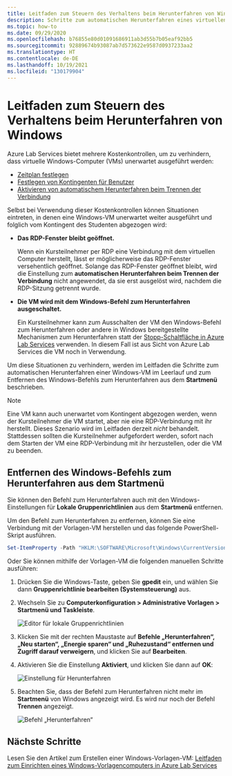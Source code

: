 ```yaml
---
title: Leitfaden zum Steuern des Verhaltens beim Herunterfahren von Windows in Azure Lab Services | Microsoft-Dokumentation
description: Schritte zum automatischen Herunterfahren eines virtuellen Windows-Computers, der sich im Leerlauf befindet, und zum Entfernen des Windows-Befehls zum Herunterfahren.
ms.topic: how-to
ms.date: 09/29/2020
ms.openlocfilehash: b76855e80d01091686911ab3d55b7b05eaf92bb5
ms.sourcegitcommit: 92889674b93087ab7d573622e9587d0937233aa2
ms.translationtype: HT
ms.contentlocale: de-DE
ms.lasthandoff: 10/19/2021
ms.locfileid: "130179904"
---
```

# <a name="guide-to-controlling-windows-shutdown-behavior"></a>Leitfaden zum Steuern des Verhaltens beim Herunterfahren von Windows

Azure Lab Services bietet mehrere Kostenkontrollen, um zu verhindern, dass virtuelle Windows-Computer (VMs) unerwartet ausgeführt werden:
 - [Zeitplan festlegen](./tutorial-setup-classroom-lab.md#set-a-schedule-for-the-lab)
 - [Festlegen von Kontingenten für Benutzer](./how-to-configure-student-usage.md#set-quotas-for-users)
 - [Aktivieren von automatischem Herunterfahren beim Trennen der Verbindung](./how-to-enable-shutdown-disconnect.md)

Selbst bei Verwendung dieser Kostenkontrollen können Situationen eintreten, in denen eine Windows-VM unerwartet weiter ausgeführt und folglich vom Kontingent des Studenten abgezogen wird:

- **Das RDP-Fenster bleibt geöffnet.**
  
    Wenn ein Kursteilnehmer per RDP eine Verbindung mit dem virtuellen Computer herstellt, lässt er möglicherweise das RDP-Fenster versehentlich geöffnet.  Solange das RDP-Fenster geöffnet bleibt, wird die Einstellung zum **automatischen Herunterfahren beim Trennen der Verbindung** nicht angewendet, da sie erst ausgelöst wird, nachdem die RDP-Sitzung getrennt wurde.

- **Die VM wird mit dem Windows-Befehl zum Herunterfahren ausgeschaltet.**
  
    Ein Kursteilnehmer kann zum Ausschalten der VM den Windows-Befehl zum Herunterfahren oder andere in Windows bereitgestellte Mechanismen zum Herunterfahren statt der [Stopp-Schaltfläche in Azure Lab Services](./how-to-use-classroom-lab.md#start-or-stop-the-vm) verwenden.  In diesem Fall ist aus Sicht von Azure Lab Services die VM noch in Verwendung.
    
Um diese Situationen zu verhindern, werden im Leitfaden die Schritte zum automatischen Herunterfahren einer Windows-VM im Leerlauf und zum Entfernen des Windows-Befehls zum Herunterfahren aus dem **Startmenü** beschrieben.  

> [!NOTE]
> Eine VM kann auch unerwartet vom Kontingent abgezogen werden, wenn der Kursteilnehmer die VM startet, aber nie eine RDP-Verbindung mit ihr herstellt.  Dieses Szenario wird im Leitfaden derzeit *nicht* behandelt.  Stattdessen sollten die Kursteilnehmer aufgefordert werden, sofort nach dem Starten der VM eine RDP-Verbindung mit ihr herzustellen, oder die VM zu beenden.

## <a name="remove-windows-shutdown-command-from-start-menu"></a>Entfernen des Windows-Befehls zum Herunterfahren aus dem Startmenü

Sie können den Befehl zum Herunterfahren auch mit den Windows-Einstellungen für **Lokale Gruppenrichtlinien** aus dem **Startmenü** entfernen.

Um den Befehl zum Herunterfahren zu entfernen, können Sie eine Verbindung mit der Vorlagen-VM herstellen und das folgende PowerShell-Skript ausführen.

```powershell
Set-ItemProperty -Path "HKLM:\SOFTWARE\Microsoft\Windows\CurrentVersion\Policies\Explorer" -Name "HidePowerOptions" -Value 1 -Force
```

Oder Sie können mithilfe der Vorlagen-VM die folgenden manuellen Schritte ausführen:

1. Drücken Sie die Windows-Taste, geben Sie **gpedit** ein, und wählen Sie dann **Gruppenrichtlinie bearbeiten (Systemsteuerung)** aus.

1. Wechseln Sie zu **Computerkonfiguration > Administrative Vorlagen > Startmenü und Taskleiste**.  

    ![Editor für lokale Gruppenrichtlinien](./media/how-to-windows-shutdown/group-policy-shutdown.png)

1. Klicken Sie mit der rechten Maustaste auf **Befehle „Herunterfahren“, „Neu starten“, „Energie sparen“ und „Ruhezustand“ entfernen und Zugriff darauf verweigern**, und klicken Sie auf **Bearbeiten**.

1. Aktivieren Sie die Einstellung **Aktiviert**, und klicken Sie dann auf **OK**:
 
   ![Einstellung für Herunterfahren](./media/how-to-windows-shutdown/edit-shutdown.png)

1. Beachten Sie, dass der Befehl zum Herunterfahren nicht mehr im **Startmenü** von Windows angezeigt wird. Es wird nur noch der Befehl **Trennen** angezeigt.

    ![Befehl „Herunterfahren“](./media/how-to-windows-shutdown/start-menu.png)

## <a name="next-steps"></a>Nächste Schritte
Lesen Sie den Artikel zum Erstellen einer Windows-Vorlagen-VM: [Leitfaden zum Einrichten eines Windows-Vorlagencomputers in Azure Lab Services](how-to-prepare-windows-template.md)